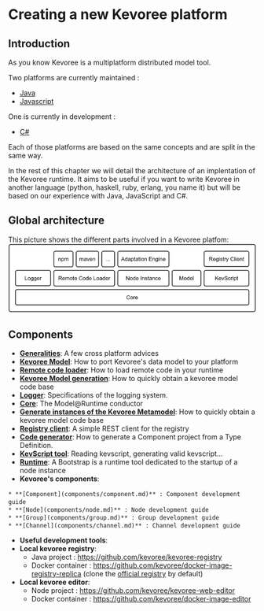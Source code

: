 # Creating a new Kevoree platform
## Introduction
As you know Kevoree is a multiplatform distributed model tool.

Two platforms are currently maintained :
 * [Java](https://github.com/dukeboard/kevoree)
 * [Javascript](https://github.com/kevoree/kevoree-js)

One is currently in development :
 * [C#](https://github.com/kevoree/kevoree-dotnet)

Each of those platforms are based on the same concepts and are split in the same way.

In the rest of this chapter we will detail the architecture of an implentation of the Kevoree runtime. It aims to be useful if you want to write Kevoree in another language (python, haskell, ruby, erlang, you name it) but will be based on our experience with Java, JavaScript and C#.

## Global architecture
This picture shows the different parts involved in a Kevoree platfom:
![Kevoree platform overview](img/overview.png)

## Components
 * **[Generalities](generalities.md)**: A few cross platform advices
 * **[Kevoree Model](model.md)**: How to port Kevoree's data model to your platform
 * **[Remote code loader](remote_code_loader.md)**: How to load remote code in your runtime
 * **[Kevoree Model generation](model_generator.md)**: How to quickly obtain a kevoree model code base
 * **[Logger](logger.md)**: Specifications of the logging system.
 * **[Core](core.md)**: The Model@Runtime conductor
 * **[Generate instances of the Kevoree Metamodel](model_generator.md)**: How to quickly obtain a kevoree model code base
 * **[Registry client](registry_client.md)**: A simple REST client for the registry
 * **[Code generator](code_generator.md)**: How to generate a Component project from a Type Definition.
 * **[KevScript tool](kevscript.md)**: Reading kevscript, generating valid kevscript...
 * **[Runtime](runtime.md)**: A Bootstrap is a runtime tool dedicated to the startup of a node instance
 * **Kevoree's components**:
 <!---
Should we define a strict way to implement this (using annotation...) or just explaining that it is necessary to implement and document something powerful enought to express everything allowed by the model ?
 -->
    * **[Component](components/component.md)** : Component development guide
    * **[Node](components/node.md)** : Node development guide
    * **[Group](components/group.md)** : Group development guide
    * **[Channel](components/channel.md)** : Channel development guide
 * **Useful development tools**:
  * **Local kevoree registry**:
    * Java project : https://github.com/kevoree/kevoree-registry
    * Docker container : https://github.com/kevoree/docker-image-registry-replica (clone the [official registry](http://registry.kevoree.org) by default)
  * **Local kevoree editor**:
    * Node project : https://github.com/kevoree/kevoree-web-editor
    * Docker container : https://github.com/kevoree/docker-image-editor
